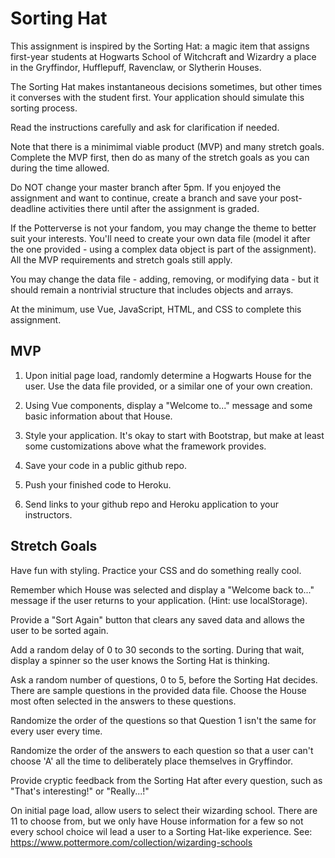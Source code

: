 # Sorting Hat

This assignment is inspired by the Sorting Hat: a magic item that assigns first-year students at Hogwarts School of Witchcraft and Wizardry a place in the Gryffindor, Hufflepuff, Ravenclaw, or Slytherin Houses.

The Sorting Hat makes instantaneous decisions sometimes, but other times it converses with the student first. Your application should simulate this sorting process.

Read the instructions carefully and ask for clarification if needed.

Note that there is a minimimal viable product (MVP) and many stretch goals. Complete the MVP first, then do as many of the stretch goals as you can during the time allowed.

Do NOT change your master branch after 5pm. If you enjoyed the assignment and want to continue, create a branch and save your post-deadline activities there until after the assignment is graded.

If the Potterverse is not your fandom, you may change the theme to better suit your interests. You'll need to create your own data file (model it after the one provided - using a complex data object is part of the assignment). All the MVP requirements and stretch goals still apply.

You may change the data file - adding, removing, or modifying data - but it should remain a nontrivial structure that includes objects and arrays.

At the minimum, use Vue, JavaScript, HTML, and CSS to complete this assignment.

## MVP

1. Upon initial page load, randomly determine a Hogwarts House for the user. Use the data file provided, or a similar one of your own creation.

2. Using Vue components, display a "Welcome to..." message and some basic information about that House.

3. Style your application. It's okay to start with Bootstrap, but make at least some customizations above what the framework provides.

4. Save your code in a public github repo.

5. Push your finished code to Heroku.

6. Send links to your github repo and Heroku application to your instructors.

## Stretch Goals

Have fun with styling. Practice your CSS and do something really cool.

Remember which House was selected and display a "Welcome back to..." message if the user returns to your application. (Hint: use localStorage).

Provide a "Sort Again" button that clears any saved data and allows the user to be sorted again.

Add a random delay of 0 to 30 seconds to the sorting. During that wait, display a spinner so the user knows the Sorting Hat is thinking.

Ask a random number of questions, 0 to 5, before the Sorting Hat decides. There are sample questions in the provided data file. Choose the House most often selected in the answers to these questions.

Randomize the order of the questions so that Question 1 isn't the same for every user every time.

Randomize the order of the answers to each question so that a user can't choose 'A' all the time to deliberately place themselves in Gryffindor.

Provide cryptic feedback from the Sorting Hat after every question, such as "That's interesting!" or "Really...!"

On initial page load, allow users to select their wizarding school. There are 11 to choose from, but we only have House information for a few so not every school choice wil lead a user to a Sorting Hat-like experience. See: https://www.pottermore.com/collection/wizarding-schools